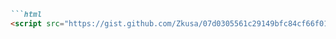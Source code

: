```markdown
```html
<script src="https://gist.github.com/Zkusa/07d0305561c29149bfc84cf66f012b34"></script>
